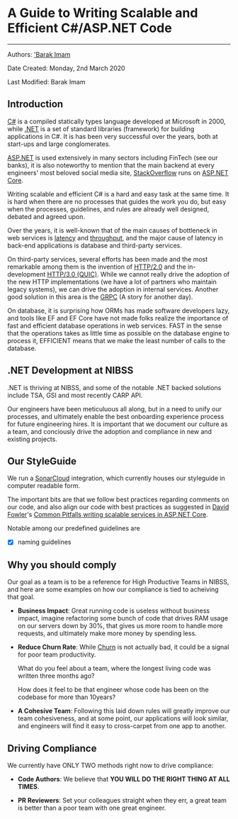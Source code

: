 # A Guide to Writing Scalable and Efficient C#/ASP.NET Code

----

Authors: ['Barak Imam](https://github.com/mimam419)

Date Created: Monday, 2nd March 2020

Last Modified: Barak Imam

## Introduction

[C#](https://en.wikipedia.org/wiki/C_Sharp_%28programming_language%29) is a compiled statically types language developed at Microsoft in 2000, while [.NET](https://en.wikipedia.org/wiki/.NET_Framework) is a set of standard libraries (framework) for building applications in C#. It is has been very successful over the years, both at start-ups and large conglomerates.

[ASP.NET](https://dotnet.microsoft.com/apps/aspnet) is used extensively in many sectors including FinTech (see our banks), it is also noteworthy to mention that the main backend at every engineers' most beloved social media site, [StackOverflow](https://stackshare.io/stack-overflow/stack-overflow) runs on [ASP.NET Core](https://www.youtube.com/watch?v=Zr25JuCDCjQ).

Writing scalable and efficient C# is a hard and easy task at the same time. It is hard when there are no processes that guides the work you do, but easy when the processes, guidelines, and rules are already well designed, debated and agreed upon.

Over the years, it is well-known that of the main causes of bottleneck in web services is [latency](https://www.keycdn.com/support/what-is-latency) and [throughput](https://testguild.com/performance-testing-what-is-throughput/), and the major cause of latency in back-end applications is database and third-party services.

On third-party services, several efforts has been made and the most remarkable among them is the invention of [HTTP/2.0](https://http2.github.io/) and the in-development [HTTP/3.0 (QUIC)](https://http3.net/). While we cannot really drive the adoption of the new HTTP implementations (we have a lot of partners who maintain legacy systems), we can drive the adoption in internal services. Another good solution in this area is the [GRPC](https://grpc.io/) (A story for another day).

On database, it is surprising how ORMs has made software developers lazy, and tools like EF and EF Core have not made folks realize the importance of fast and efficient database operations in web services.
FAST in the sense that the operations takes as little time as possible on the database engine to process it, EFFICIENT means that we make the least number of calls to the database.

## .NET Development at NIBSS

.NET is thriving at NIBSS, and some of the notable .NET backed solutions include TSA, GSI and most recently CARP API.

Our engineers have been meticuluous all along, but in a need to unify our processes, and ultimately enable the best onboarding experience process for future engineering hires. It is important that we document our culture as a team, and conciously drive the adoption and compliance in new and existing projects.

## Our StyleGuide

We run a [SonarCloud](https://sonarcloud.io/organizations/nibss-dev/projects) integration, which currently houses our styleguide in computer readable form.

The important bits are that we follow best practices regarding comments on our code, and also align our code with best practices as suggested in [David Fowler](https://github.com/davidfowl)'s [Common Pitfalls writing scalable services in ASP.NET Core](https://github.com/davidfowl/AspNetCoreDiagnosticScenarios).

Notable among our predefined guidelines are

<!-- TODO: to be completed -->
- [x] naming guidelines

## Why you should comply

Our goal as a team is to be a reference for High Productive Teams in NIBSS, and here are some examples on how our compliance is tied to acheiving that goal.

- **Business Impact**: Great running code is useless without business impact, imagine refactoring some bunch of code that drives RAM usage on our servers down by 30%, that gives us more room to handle more requests, and ultimately make more money by spending less.

- **Reduce Churn Rate**: While [Churn](https://waydev.co/code-churn/) is not actually bad, it could be a signal for poor team productivity.

    What do you feel about a team, where the longest living code was written three months ago?

    How does it feel to be that engineer whose code has been on the codebase for more than 10years?

- **A Cohesive Team**: Following this laid down rules will greatly improve our team cohesiveness, and at some point, our applications will look similar, and engineers will find it easy to cross-carpet from one app to another.

## Driving Compliance

We currently have ONLY TWO methods right now to drive compliance:

- **Code Authors**: We believe that **YOU WILL DO THE RIGHT THING AT ALL TIMES**.

- **PR Reviewers**: Set your colleagues straight when they err, a great team is better than a poor team with one great engineer.

